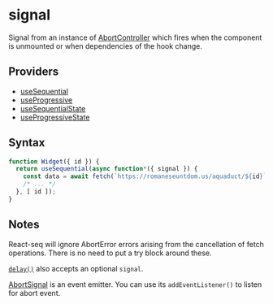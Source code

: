 # signal

Signal from an instance of [AbortController](https://developer.mozilla.org/en-US/docs/Web/API/AbortController/signal)
which fires when the component is unmounted or when dependencies of the hook change.

## Providers

* [useSequential](useSequential.md)
* [useProgressive](useProgressive.md)
* [useSequentialState](useSequentialState.md)
* [useProgressiveState](useProgressiveState.md)

## Syntax

```js
function Widget({ id }) {
  return useSequential(async function*({ signal }) {
    const data = await fetch(`https://romaneseuntdom.us/aquaduct/${id}`, { signal });
    /* ... */
  }, [ id ]);
}
```

## Notes

React-seq will ignore AbortError errors arising from the cancellation of fetch operations. There is no need to put
a try block around these.

[`delay()`](delay.md) also accepts an optional `signal`.

[AbortSignal](https://developer.mozilla.org/en-US/docs/Web/API/AbortSignal) is an event emitter. You can use its `addEventListener()` to listen for abort event.

